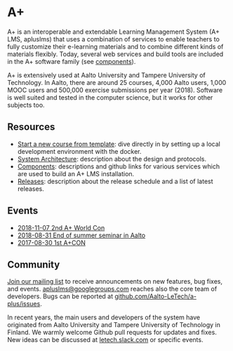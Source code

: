 # A+

A+ is an interoperable and extendable Learning Management System (A+ LMS, apluslms)
that uses a combination of services to enable teachers to fully customize their
e-learning materials and to combine different kinds of materials flexibly.
Today, several web services and build tools are included in the A+ software family (see [components](components/)).

A+ is extensively used at Aalto University and Tampere University of Technology.
In Aalto, there are around 25 courses, 4,000 Aalto users, 1,000 MOOC users and 500,000 exercise submissions per year (2018).
Software is well suited and tested in the computer science,
but it works for other subjects too.

## Resources

* [Start a new course from template](https://github.com/A-plus-LMS/course-templates/): dive directly in by setting up a local development environment with the docker.
* [System Architecture](architecture/): description about the design and protocols.
* [Components](components/): descriptions and github links for various services which are used to build an A+ LMS installation.
* [Releases](releases/): description about the release schedule and a list of latest releases.

## Events

* [2018-11-07 2nd A+ World Con](events/2018-2nd-a-plus-world-con/)
* [2018-08-31 End of summer seminar in Aalto](events/2018-end-of-summer-in-aalto/)
* [2017-08-30 1st A+CON](events/2017-1st-a-plus-con/)

## Community

[Join our mailing list](https://groups.google.com/forum/#!forum/apluslms) to
receive announcements on new features, bug fixes, and events.
<apluslms@googlegroups.com> reaches also the core team of developers.
Bugs can be reported at [github.com/Aalto-LeTech/a-plus/issues](https://github.com/Aalto-LeTech/a-plus/issues).

In recent years, the main users and developers of the system have originated
from Aalto University and Tampere University of Technology in Finland. We warmly
welcome Github pull requests for updates and fixes. New ideas can be discussed
at [letech.slack.com](https://letech.slack.com/) or specific events.
